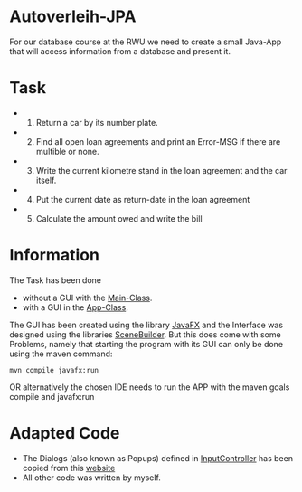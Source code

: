 # Autoverleih-JPA
For our database course at the RWU we need to create a small Java-App that will access information from a database and present it.

Task
============
- 1. Return a car by its number plate.
- 2. Find all open loan agreements and print an Error-MSG if there are multible or none.
- 3. Write the current kilometre stand in the loan agreement and the car itself.
- 4. Put the current date as return-date in the loan agreement
- 5. Calculate the amount owed and write the bill

Information
===========
The Task has been done  
- without a GUI with the [Main-Class](src/main/java/CLIMain.java).
- with a GUI in the [App-Class](src/main/java/App.java). 

The GUI has been created using the library [JavaFX](https://openjfx.io/) and the Interface was designed 
using the libraries [SceneBuilder](https://gluonhq.com/products/scene-builder/). But this does come with some Problems, namely that starting the program with its
GUI can only be done using the maven command:
````
mvn compile javafx:run
````
OR alternatively the chosen IDE needs to run the APP with the maven goals compile and javafx:run

Adapted Code
=============
- The Dialogs (also known as Popups) defined in [InputController](src/main/java/controller/InputController.java) has been copied from this [website](https://code.makery.ch/blog/javafx-dialogs-official/)
- All other code was written by myself.
